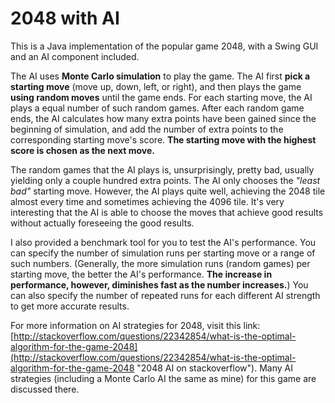 # 2048 with AI

This is a Java implementation of the popular game 2048, with a Swing GUI and an AI component included.

The AI uses **Monte Carlo simulation** to play the game. The AI first **pick a starting move** (move up, down, left, or right), and then plays the game **using random moves** until the game ends. For each starting move, the AI plays a equal number of such random games. After each random game ends, the AI calculates how many extra points have been gained since the beginning of simulation, and add the number of extra points to the corresponding starting move's score. **The starting move with the highest score is chosen as the next move.**

The random games that the AI plays is, unsurprisingly, pretty bad, usually yielding only a couple hundred extra points. The AI only chooses the *"least bad"* starting move. However, the AI plays quite well, achieving the 2048 tile almost every time and sometimes achieving the 4096 tile. It's very interesting that the AI is able to choose the moves that achieve good results without actually foreseeing the good results.

I also provided a benchmark tool for you to test the AI's performance. You can specify the number of simulation runs per starting move or a range of such numbers. (Generally, the more simulation runs (random games) per starting move, the better the AI's performance. **The increase in performance, however, diminishes fast as the number increases.**) You can also specify the number of repeated runs for each different AI strength to get more accurate results.

For more information on AI strategies for 2048, visit this link: [http://stackoverflow.com/questions/22342854/what-is-the-optimal-algorithm-for-the-game-2048](http://stackoverflow.com/questions/22342854/what-is-the-optimal-algorithm-for-the-game-2048 "2048 AI on stackoverflow"). Many AI strategies (including a Monte Carlo AI the same as mine) for this game are discussed there.